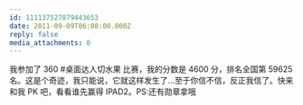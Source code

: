 ```yaml
---
id: 111137527879443653
date: 2011-09-09T06:08:00.000Z
reply: false
media_attachments: 0
---
```


我参加了 360 #桌面达人切水果 比赛，我的分数是 4600 分，排名全国第 59625 名。这是个奇迹，我只能说，它就这样发生了…至于你信不信，反正我信了。快来和我 PK 吧，看看谁先赢得 IPAD2。PS:还有勋章拿哦 ​​​​

